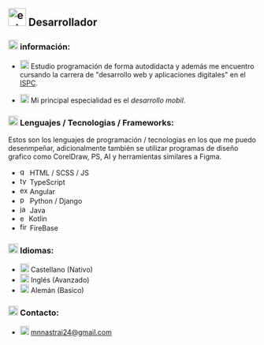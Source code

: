 ## <img width="36" height="36" src="https://img.icons8.com/external-beshi-flat-kerismaker/36/external-Developer-coding-and-programing-beshi-flat-kerismaker.png" alt="external-Developer-coding-and-programing-beshi-flat-kerismaker"/> Desarrollador

### <img width="20" height="20" src="https://img.icons8.com/fluency/30/info.png" alt="info"/> información:
- <img width="18" height="18" src="https://img.icons8.com/color/48/books.png" alt="books"/> Estudio programación de forma autodidacta y además me encuentro cursando la carrera de "desarrollo web y aplicaciones digitales" en el [ISPC](https://www.ispc.edu.ar).

- <img width="18" height="18" src="https://img.icons8.com/fluency/48/android.png" alt="android"/> Mi principal especialidad es el *desarrollo mobil*.

### <img width="20" height="20" src="https://img.icons8.com/fluency/30/info.png" alt="info"/> Lenguajes / Tecnologias / Frameworks:
Estos son los lenguajes de programación / tecnologias en los que me puedo desenmpeñar, adicionalmente también se utilizar programas de diseño grafico como CorelDraw, PS, AI y herramientas similares a Figma.
- <img width="16" height="16" src="https://img.icons8.com/color/48/geography--v1.png" alt="geography--v1"/> HTML / SCSS / JS
- <img width="16" height="16" src="https://img.icons8.com/fluency/48/typescript--v2.png" alt="typescript--v2"/> TypeScript
- <img width="16" height="16" src="https://img.icons8.com/external-tal-revivo-color-tal-revivo/24/external-angular-a-typescript-based-open-source-web-application-framework-logo-color-tal-revivo.png" alt="external-angular-a-typescript-based-open-source-web-application-framework-logo-color-tal-revivo"/> Angular
- <img width="16" height="16" src="https://img.icons8.com/color/48/python--v1.png" alt="python--v1"/> Python / Django
- <img width="16" height="16" src="https://img.icons8.com/fluency/48/java-coffee-cup-logo.png" alt="java-coffee-cup-logo"/> Java
- <img width="14" height="14" src="https://img.icons8.com/external-tal-revivo-shadow-tal-revivo/24/external-kotlin-a-cross-platform-statically-typed-general-purpose-programming-language-with-type-inference-logo-shadow-tal-revivo.png" alt="external-kotlin-a-cross-platform-statically-typed-general-purpose-programming-language-with-type-inference-logo-shadow-tal-revivo"/> Kotlin
- <img width="16" height="16" src="https://img.icons8.com/color/48/firebase.png" alt="firebase"/> FireBase

### <img width="20" height="20" src="https://img.icons8.com/fluency/30/info.png" alt="info"/> Idiomas:
- <img width="18" height="18" src="https://img.icons8.com/color/18/spain2-circular.png" alt="spain2-circular"/> Castellano (Nativo)
- <img width="18" height="18" src="https://img.icons8.com/fluency/48/great-britain-circular.png" alt="great-britain-circular"/> Inglés (Avanzado)
- <img width="18" height="18" src="https://img.icons8.com/color/48/germany-circular.png" alt="germany-circular"/> Alemán (Basico)

### <img width="20" height="20" src="https://img.icons8.com/fluency/30/info.png" alt="info"/> Contacto:
- <img width="18" height="18" src="https://img.icons8.com/office/16/new-post.png" alt="new-post"/> mnnastrai24@gmail.com
